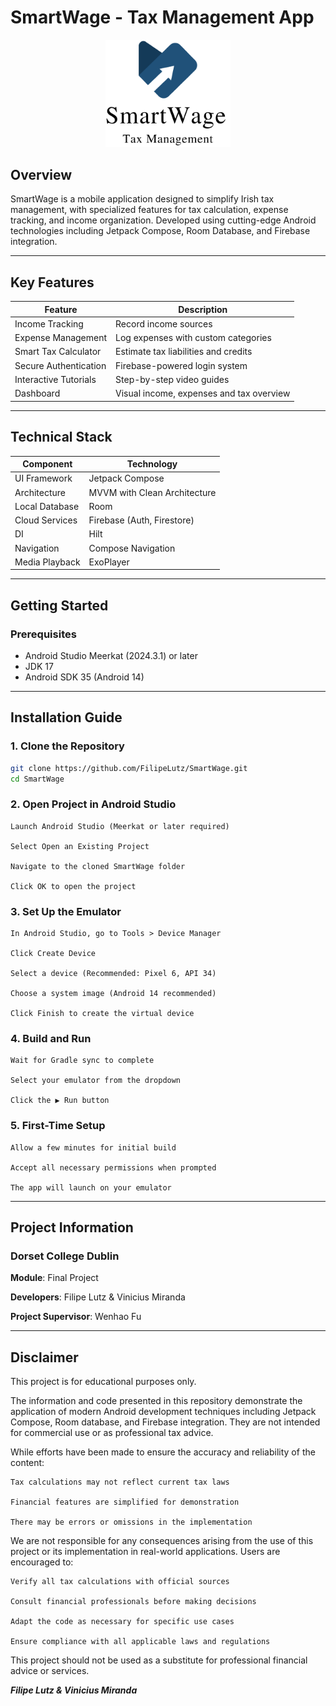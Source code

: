 # SmartWage - Tax Management App


<div align="center">
  <img src="app/src/main/res/drawable/homelogo.png" width="200" alt="SmartWage Logo">
</div>

## Overview

SmartWage is a  mobile application designed to simplify Irish tax management, with specialized features for tax calculation, expense tracking, and income organization. Developed using cutting-edge Android technologies including Jetpack Compose, Room Database, and Firebase integration.


---

## Key Features

| Feature | Description |
|---------|-------------|
| Income Tracking | Record income sources |
| Expense Management | Log expenses with custom categories |
| Smart Tax Calculator | Estimate tax liabilities and credits |
| Secure Authentication | Firebase-powered login system |
| Interactive Tutorials | Step-by-step video guides |
| Dashboard | Visual income, expenses and tax overview |

---

## Technical Stack

| Component | Technology |
|-----------|------------|
| UI Framework | Jetpack Compose |
| Architecture | MVVM with Clean Architecture |
| Local Database | Room |
| Cloud Services | Firebase (Auth, Firestore) |
| DI | Hilt |
| Navigation | Compose Navigation |
| Media Playback | ExoPlayer |

---

## Getting Started

### Prerequisites
- Android Studio Meerkat (2024.3.1) or later
- JDK 17
- Android SDK 35 (Android 14)

---

## Installation Guide

### 1. Clone the Repository
```bash
git clone https://github.com/FilipeLutz/SmartWage.git
cd SmartWage
```
### 2. Open Project in Android Studio

    Launch Android Studio (Meerkat or later required)

    Select Open an Existing Project

    Navigate to the cloned SmartWage folder

    Click OK to open the project

### 3. Set Up the Emulator

    In Android Studio, go to Tools > Device Manager

    Click Create Device

    Select a device (Recommended: Pixel 6, API 34)

    Choose a system image (Android 14 recommended)

    Click Finish to create the virtual device

### 4. Build and Run

    Wait for Gradle sync to complete

    Select your emulator from the dropdown

    Click the ▶ Run button

### 5. First-Time Setup

    Allow a few minutes for initial build

    Accept all necessary permissions when prompted

    The app will launch on your emulator
    
---

## Project Information

### Dorset College Dublin

**Module**: Final Project  

**Developers**: Filipe Lutz & Vinicius Miranda  

**Project Supervisor**: Wenhao Fu  

---

## Disclaimer  

This project is for educational purposes only.

The information and code presented in this repository demonstrate the application of modern Android development techniques including Jetpack Compose, Room database, and Firebase integration. They are not intended for commercial use or as professional tax advice.

While efforts have been made to ensure the accuracy and reliability of the content:

    Tax calculations may not reflect current tax laws

    Financial features are simplified for demonstration

    There may be errors or omissions in the implementation

We are not responsible for any consequences arising from the use of this project or its implementation in real-world applications. Users are encouraged to:

    Verify all tax calculations with official sources

    Consult financial professionals before making decisions

    Adapt the code as necessary for specific use cases

    Ensure compliance with all applicable laws and regulations

This project should not be used as a substitute for professional financial advice or services.

***Filipe Lutz & Vinicius Miranda***
